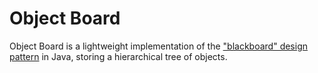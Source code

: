 # Object Board

Object Board is a lightweight implementation of
the ["blackboard" design pattern](https://en.wikipedia.org/wiki/Blackboard_(design_pattern)) 
in Java, storing a hierarchical tree of objects.


